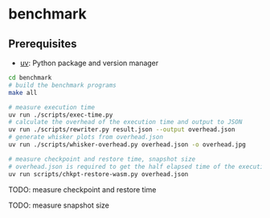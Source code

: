 # benchmark

## Prerequisites

- [uv](https://github.com/astral-sh/uv): Python package and version manager

```bash
cd benchmark
# build the benchmark programs
make all

# measure execution time
uv run ./scripts/exec-time.py
# calculate the overhead of the execution time and output to JSON
uv run ./scripts/rewriter.py result.json --output overhead.json
# generate whisker plots from overhead.json
uv run ./scripts/whisker-overhead.py overhead.json -o overhead.jpg

# measure checkpoint and restore time, snapshot size
# overhead.json is required to get the half elapsed time of the execution time
uv run scripts/chkpt-restore-wasm.py overhead.json
```

TODO: measure checkpoint and restore time

TODO: measure snapshot size
